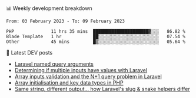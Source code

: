 📊 Weekly development breakdown
<!--START_SECTION:waka-->

```text
From: 03 February 2023 - To: 09 February 2023

PHP              11 hrs 35 mins  █████████████████████▓░░░   86.82 %
Blade Template   1 hr            ██░░░░░░░░░░░░░░░░░░░░░░░   07.54 %
Other            45 mins         █▒░░░░░░░░░░░░░░░░░░░░░░░   05.64 %
```

<!--END_SECTION:waka-->

📕 Latest DEV posts
<!-- BLOG-POST-LIST:START -->
- [Laravel named query arguments](https://dev.to/michaelvickersuk/laravel-named-query-arguments-28kd)
- [Determining if multiple inputs have values with Laravel](https://dev.to/michaelvickersuk/determining-if-multiple-inputs-have-values-with-laravel-km6)
- [Array inputs validation and the N+1 query problem in Laravel](https://dev.to/michaelvickersuk/array-inputs-validation-and-the-n1-query-problem-in-laravel-2agb)
- [Array initialisation and key data types in PHP](https://dev.to/michaelvickersuk/array-initialisation-and-key-data-types-in-php-1e5b)
- [Same string, different output... how Laravel&#39;s slug &amp; snake helpers differ](https://dev.to/michaelvickersuk/same-string-different-output-how-laravels-slug-snake-helpers-differ-1ccj)
<!-- BLOG-POST-LIST:END -->
